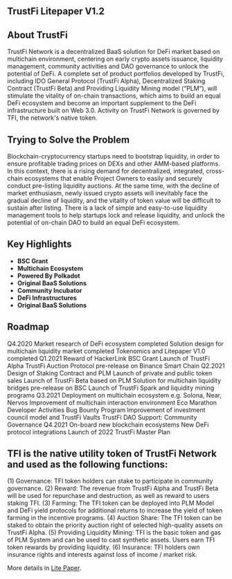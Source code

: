 ## TrustFi Litepaper V1.2

## About TrustFi
TrustFi Network is a decentralized BaaS solution for DeFi market based on multichain environment, centering on early crypto assets issuance, liquidity management, community activities and DAO governance to unlock the potential of DeFi. A complete set of product portfolios developed by TrustFi, including IDO General Protocol (TrustFi Alpha), Decentralized Staking Contract (TrustFi Beta) and Providing Liquidity Mining model (“PLM”), will stimulate the vitality of on-chain transactions, which aims to build an equal DeFi ecosystem and become an important supplement to the DeFi infrastructure built on Web 3.0. Activity on TrustFi Network is governed by TFI, the network's native token.

## Trying to Solve the Problem
Blockchain-cryptocurrency startups need to bootstrap liquidity, in order to ensure profitable trading prices on DEXs and other AMM-based platforms. In this context, there is a rising demand for decentralized, integrated, cross-chain ecosystems that enable Project Owners to easily and securely conduct pre-listing liquidity auctions. At the same time, with the decline of market enthusiasm, newly issued crypto assets will inevitably face the gradual decline of liquidity, and the vitality of token value will be difficult to sustain after listing. There is a lack of simple and easy-to-use liquidity management tools to help startups lock and release liquidity, and unlock the potential of on-chain DAO to build an equal DeFi ecosystem.

## Key Highlights
- **BSC Grant**
- **Multichain Ecosystem**
- **Powered By Polkadot**
- **Original BaaS Solutions**
- **Community Incubator**
- **DeFi Infrastructures**
- **Original BaaS Solutions**

## Roadmap
Q4.2020
Market research of DeFi ecosystem completed
Solution design for multichain liquidity market completed
Tokenomics and Litepaper V1.0 completed
Q1.2021
Reward of HackerLink BSC Grant
Launch of TrustFi Alpha
TrustFi Auction Protocol pre-release on Binance Smart Chain
Q2.2021
Design of Staking Contract and PLM
Launch of private and public token sales
Launch of TrustFi Beta based on PLM
Solution for multichain liquidity bridges pre-release on BSC
Launch of TrustFi Spark and liquidity mining programs
Q3.2021
Deployment on multichain ecosystem e.g. Solona, Near, Nervos
Improvement of multichain interaction environment
Eco Marathon Developer Activities
Bug Bounty Program
Improvement of investment council model and TrustFi Vaults
TrustFi DAO Support: Community Governance 
Q4.2021
On-board new blockchain ecosystems
New DeFi protocol integrations
Launch of 2022 TrustFi Master Plan

## TFI is the native utility token of TrustFi Network and used as the following functions:
(1) Governance: TFI token holders can stake to participate in community governance.
(2) Reward: The revenue from TrustFi Alpha and TrustFi Beta will be used for repurchase and destruction, as well as reward to users staking TFI.
(3) Farming: The TFI token can be deployed into PLM Model and DeFi yield protocols for additional returns to increase the yield of token farming in the incentive programs.
(4) Auction Share: The TFI token can be staked to obtain the priority auction right of selected high-quality assets on TrustFi Alpha.
(5) Providing Liquidity Mining: TFI is the basic token and gas of PLM System and can be used to cast synthetic assets. Users earn TFI token rewards by providing liquidity.
(6) Insurance: TFI holders own insurance rights and interests against loss of income / market risk.

More details in [Lite Paper](https://medium.com/@trustfi).
